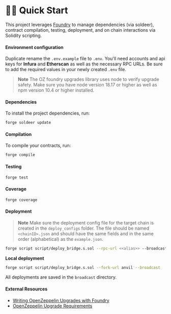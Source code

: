# 🏄‍♂️ Quick Start

This project leverages [Foundry](https://github.com/foundry-rs/foundry) to manage dependencies (via soldeer), contract compilation, testing, deployment, and on chain interactions via Solidity scripting.

#### Environment configuration

Duplicate rename the `.env.example` file to `.env`. You'll need accounts and api keys for **Infura** and **Etherscan** as well as the necessary RPC URLs. Be sure to add the required values in your newly created `.env` file.

> **Note**
> The OZ foundry upgrades library uses node to verify upgrade safety. Make sure you have node version 18.17 or higher as well as npm version 10.4 or higher installed.

#### Dependencies

To install the project dependencies, run:

```bash
forge soldeer update
```

#### Compilation

To compile your contracts, run:

```bash
forge compile
```

#### Testing

```bash
forge test
```

#### Coverage

```bash
forge coverage
```

#### Deployment

> **Note**
> Make sure the deployment config file for the target chain is created in the `deploy_configs` folder.
> The file should be named `<chainID>.json` and should have the same fields and in the same order (alphabetical) as the `example.json`.

```bash
forge script script/deploy_bridge.s.sol --rpc-url <<alias>> --broadcast --verify
```

**Local deployment**

```bash
forge script script/deploy_bridge.s.sol --fork-url anvil --broadcast
```

All deployments are saved in the `broadcast` directory.

#### External Resources

- [Writing OpenZeppelin Upgrades with Foundry](https://github.com/OpenZeppelin/openzeppelin-foundry-upgrades?tab=readme-ov-file)
- [OpenZeppelin Upgrade Requirements](https://docs.openzeppelin.com/upgrades-plugins/1.x/api-core#define-reference-contracts)
